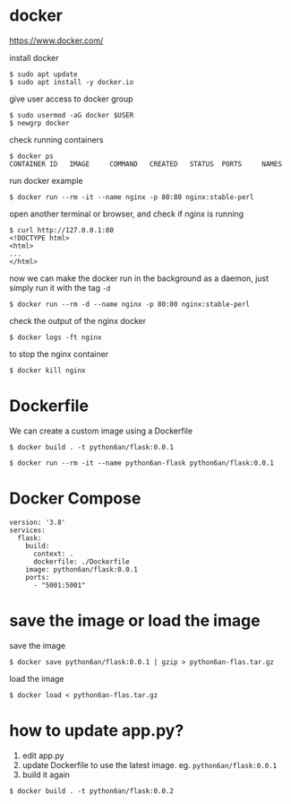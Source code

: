 # docker
https://www.docker.com/

install docker
```
$ sudo apt update
$ sudo apt install -y docker.io
```

give user access to docker group
```
$ sudo usermod -aG docker $USER
$ newgrp docker
```

check running containers
```
$ docker ps
CONTAINER ID   IMAGE     COMMAND   CREATED   STATUS  PORTS     NAMES
```

run docker example
```
$ docker run --rm -it --name nginx -p 80:80 nginx:stable-perl
```

open another terminal or browser, and check if nginx is running
```
$ curl http://127.0.0.1:80
<!DOCTYPE html>
<html>
...
</html>
```

now we can make the docker run in the background as a daemon, just simply run it with the tag `-d`
```
$ docker run --rm -d --name nginx -p 80:80 nginx:stable-perl
```

check the output of the nginx docker
```
$ docker logs -ft nginx
```

to stop the nginx container
```
$ docker kill nginx
```

# Dockerfile

We can create a custom image using a Dockerfile
```
$ docker build . -t python6an/flask:0.0.1
```

```
$ docker run --rm -it --name python6an-flask python6an/flask:0.0.1
```

# Docker Compose
```
version: '3.8'
services:
  flask:
    build:
      context: .
      dockerfile: ./Dockerfile
    image: python6an/flask:0.0.1
    ports:
      - "5001:5001"
```

# save the image or load the image

save the image
```
$ docker save python6an/flask:0.0.1 | gzip > python6an-flas.tar.gz
```

load the image
```
$ docker load < python6an-flas.tar.gz
```

# how to update app.py?

1. edit app.py
2. update Dockerfile to use the latest image. eg. `python6an/flask:0.0.1`
3. build it again
```
$ docker build . -t python6an/flask:0.0.2
```